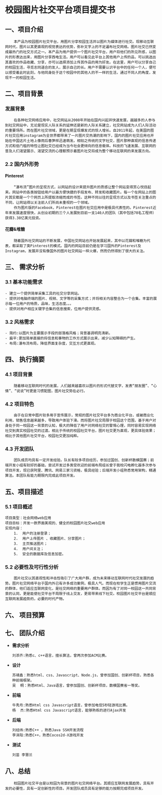 # 校园图片社交平台项目提交书 #
## 一、项目介绍

        本产品为校园图片社交平台，用图片分享校园生活并以图片为媒体进行社交。现移动互联网时代，图片以其更直观的视觉表达的优势，弥补文字上的不足遍布社交网络。图片社交已然变成最热门的社交方式之一。本产品为用户提供一个图片社交平台，用户将他们的所见所感，以图片的形表达出来，用图片分享西电生活。用户可以看见此平台上其他用户上传的品，可以挑选出其喜欢的作品收藏、分享，亦可以选择添加上传其作品的用为好友。在这里，用户可以分享自己的校园生活，寻觅志同道合的友人，展示自己的长。用户不需要认识平台中的任何一个人，便可以感受着此时此刻，与他同身处于这个校园中的其他人的不一样的生活，通过不同人的角度，发现不一的校园生活。

## 二、项目背景

### 发展背景
        在各种社交网络应用中，社交网站从2008年开始在国内兴起并快速发展，越越多的人参与到社交网站中，无论是现实人际关系的延伸还是新的人际关系建立，社交网站成为人们人际活动的重要场所。而在图片社交领域，更是在期呈现爆发式的惊人增长。自2011年起，在美国的图片社交应用instagram为全世界都带来了一片图片交热潮的影响下，国内的图片社交应用也开始在中国这片土地上像雨后春笋样迅速萌发。相较之传统的文字社交，图片那种直观的信息传递方式和低门槛的特性让图社交已经成为当今社会更倾向的信息载体。科技的飞速发展、互联网的普及人们渴望展示、渴望交流的心理都预示着图片社交将成为整个移动互联网的来发展方向。

### 2.2 国内外形势

#### Pinterest
	    “瀑布流”图片的呈现方式，以网站的设计来提升图片的质感让整个网站变得赏心悦目起来。网站中的各类按钮给用户以最方便快捷的手段发布、转发和收藏图片。每一个在网站上的图片其实都是一个个网页上所提取浓缩而成的书签。这种不同以往的呈现方式以及书签关注重点的不同，让网站得以关注前人们所尚未重视的一个领域。
	    作为图片版的Facebook，Pinterest在图片社交应用中是极具代表性的。Pinterest近年来发展速度很快，从创业初期的三个人发展到目前一支140人的团队（其中包括70名工程师）获得3.38亿美元投资。
#### 花瓣&堆糖
	    随着国外社交网站的不断发展，中国社交网站也开始发展起来，其中以花瓣和堆糖为代表，都采取了类Pinterest的模式。国内的网站目前仍是在学习国外的Pinterest及Instagram，发展并没有像国外的图片社交网站一样火爆，然而仍然得到了很大的关注。
## 三、	需求分析
### 3.1 基本功能需求
	- 建立一个提供简单采集工具的社交分享网站。
	- 提供对电脑终端的图片、视频、文字等的采集方式；并将相关内容整合为一个合集。丰富的展示每一位用户的特质，品味，生活态度。。。
	- 提供对用户相应关键字合集的信息搜索，位用户提供灵感。

### 3.2 风格需求
	- 简约:以图片为主要展示手段的部落格风格；背景基调明亮清新。
	- 扁平:更加简单直接的将信息和事物的工作方式展示出来，减少认知障碍的产生。
	- 布局:瀑布流布局，降低界面复杂度，交互方式更直观。
## 四、	执行摘要

### 4.1 项目背景

        随着移动互联网时代的发展，人们越来越喜欢以图片的形式代替文字，发表“朋友圈”、“心情”、“说说”时更是习惯配图，图片社交势在必行。
### 4.2 项目特色

        由于在日常中图片较多用于宣传展示，常规的图片社交平台多为商业化平台，或被商业化利用，销售信息越来越多，导致用户体验下滑。而将图片社交局限于校园这个范围，基于用户对身处于同一校园这一背景的认知，极大的降低了用户对网络社交的警惕心理，同时容易实现网络社交到真实校园社交的过渡。相比于传统的校园社交平台，图片社交更为直观，更具体验效果；相比于其他图片社交平台，校园社交更加纯粹。

### 4.3 开发团队

        团队成员均具有一定开发经验。队长有较多项目经历，参加过国创、创新杯数模国赛；前端开发小组有较好的基础，尝试开发过多类受欢迎的前端布局组长曾于我校闪电孵化器多次参与项目开发，现已获阿里、腾讯、网易三家习资格，极具经验；后端开发小组熟悉常用架构，精通算法。本团队有能力期限内完成此项目开发。

## 五、项目描述

### 5.1 项目概述
	项目类型：社会网络web应用
	项目目标：开发一款界面美观的、健全的校园图片社交web应用
	实现内容：
		1.	用户的注册登录；
		2.	用户上传图片 、收藏图片、分享图片；
		3.	主页推送图片；
		4.	用户间关注；
		5.	安全的数据库及信息加密。
### 5.2 必要性及可行性分析

	    图片社交以其直观性和冲击性吸引了广大用户群，成为未来移动互联网时代社交发展的趋势。图片社交网络平台于国内外已有许多成功案例，极具人气。而现在校学生正是惯用图片交流的群体，他们适应互联网变化，是社交网络的重要用户群体。而因为有了对同一校园这一共同背景的认同，更是能使社交平台不局限于线上交友，更易带来线下社交。校园图片社交平台是顺应互联网发展趋势的，必要的时代产物。
## 六、	项目预算
 
## 七、	团队介绍

- **需求分析**
    ```
    刘添齐:熟悉c、c++语言，擅长算法，曾两次参加ACM比赛。
    ```
- **设计**
    ```	
    苏靖鑫：熟悉html、css、Javascript、Node.js，曾参加国创、创新杯项目，熟悉各种前端框架。
    吴  桐：熟悉Html、Java语言，曾参加国创、创新杯项目，数模国赛省一等奖。
    ```
- **前端**
    ```
    牛秀月:熟悉Html css Javascript语言，曾参加电信5秒轻游戏比赛。
    杨  杰:熟悉Html css Javascript语言，能够熟练的进行Ajax开发
    ```
- **后端**

    ```
    刘经纬:熟悉C++ ，熟悉Java SSH开发流程
    李泽阳:熟悉C++，熟悉Cocos2d-X游戏开发
    ```
- **测试**
    ```
    刘苗 李慧兰
    ```
    
## 八、总结
        校园图片社交平台是以校园为背景的图片社交网络平台。其顺应互联网发展趋势，具有开发的必要性，具有一定创新性的项目。开发团队成员具有足够的能力按期完成项目开发。
